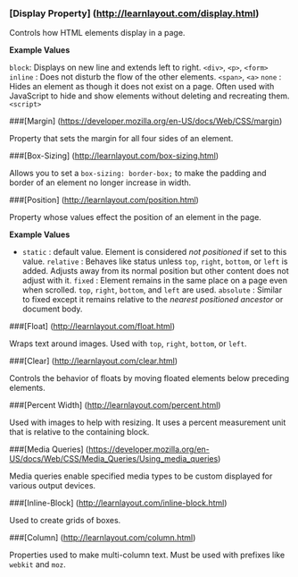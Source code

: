 ### [Display Property] (http://learnlayout.com/display.html)

Controls how HTML elements display in a page.

**Example Values**

`block`: Displays on new line and extends left to right. `<div>`, `<p>`, `<form>`
`inline` : Does not disturb the flow of the other elements. `<span>`, `<a>`
`none` : Hides an element as though it does not exist on a page. Often used with JavaScript to hide and show elements without deleting and recreating them. `<script>`


###[Margin] (https://developer.mozilla.org/en-US/docs/Web/CSS/margin)

Property that sets the margin for all four sides of an element. 


###[Box-Sizing] (http://learnlayout.com/box-sizing.html)

Allows you to set a `box-sizing: border-box;` to make the padding and border of an element no longer increase in width.


###[Position] (http://learnlayout.com/position.html)

Property whose values effect the position of an element in the page. 

**Example Values**

* `static` : default value. Element is considered _not positioned_ if set to this value.
 `relative` : Behaves like status unless `top`, `right`, `bottom`, or `left` is added. Adjusts away from its normal position but other content does not adjust with it. 
 `fixed` : Element remains in the same place on a page even when scrolled. `top`, `right`,  `bottom`, and `left` are used.
 `absolute` : Similar to fixed except it remains relative to the _nearest positioned ancestor_ or document body.


###[Float] (http://learnlayout.com/float.html)

Wraps text around images. Used with `top`, `right`, `bottom`, or `left`.


###[Clear] (http://learnlayout.com/clear.html)

Controls the behavior of floats by moving floated elements below preceding elements.


###[Percent Width] (http://learnlayout.com/percent.html) 

Used with images to help with resizing. It uses a percent measurement unit that is relative to the containing block. 


###[Media Queries] (https://developer.mozilla.org/en-US/docs/Web/CSS/Media_Queries/Using_media_queries)

Media queries enable specified media types to be custom displayed for various output devices.


###[Inline-Block] (http://learnlayout.com/inline-block.html)

Used to create grids of boxes.


###[Column] (http://learnlayout.com/column.html)

Properties used to make multi-column text. Must be used with prefixes like `webkit` and `moz`.
